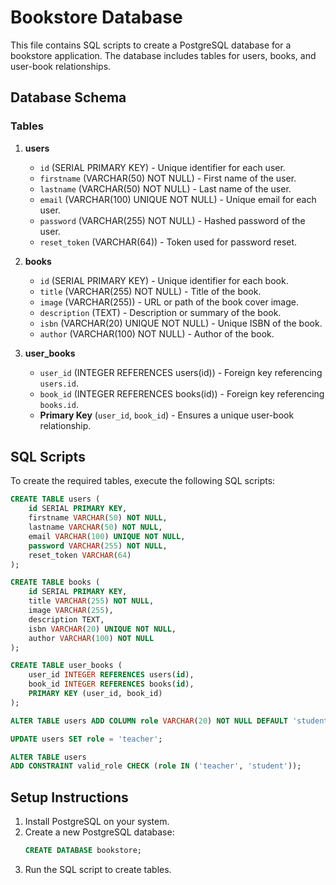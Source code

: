 # Bookstore Database

This file contains SQL scripts to create a PostgreSQL database for a bookstore application. The database includes tables for users, books, and user-book relationships.

## Database Schema

### Tables

1. **users**
    - `id` (SERIAL PRIMARY KEY) - Unique identifier for each user.
    - `firstname` (VARCHAR(50) NOT NULL) - First name of the user.
    - `lastname` (VARCHAR(50) NOT NULL) - Last name of the user.
    - `email` (VARCHAR(100) UNIQUE NOT NULL) - Unique email for each user.
    - `password` (VARCHAR(255) NOT NULL) - Hashed password of the user.
    - `reset_token` (VARCHAR(64)) - Token used for password reset.

2. **books**
    - `id` (SERIAL PRIMARY KEY) - Unique identifier for each book.
    - `title` (VARCHAR(255) NOT NULL) - Title of the book.
    - `image` (VARCHAR(255)) - URL or path of the book cover image.
    - `description` (TEXT) - Description or summary of the book.
    - `isbn` (VARCHAR(20) UNIQUE NOT NULL) - Unique ISBN of the book.
    - `author` (VARCHAR(100) NOT NULL) - Author of the book.

3. **user_books**
    - `user_id` (INTEGER REFERENCES users(id)) - Foreign key referencing `users.id`.
    - `book_id` (INTEGER REFERENCES books(id)) - Foreign key referencing `books.id`.
    - **Primary Key** (`user_id`, `book_id`) - Ensures a unique user-book relationship.

## SQL Scripts

To create the required tables, execute the following SQL scripts:

```sql
CREATE TABLE users (
    id SERIAL PRIMARY KEY,
    firstname VARCHAR(50) NOT NULL,
    lastname VARCHAR(50) NOT NULL,
    email VARCHAR(100) UNIQUE NOT NULL,
    password VARCHAR(255) NOT NULL,
    reset_token VARCHAR(64)
);

CREATE TABLE books (
    id SERIAL PRIMARY KEY,
    title VARCHAR(255) NOT NULL,
    image VARCHAR(255),
    description TEXT,
    isbn VARCHAR(20) UNIQUE NOT NULL,
    author VARCHAR(100) NOT NULL
);

CREATE TABLE user_books (
    user_id INTEGER REFERENCES users(id),
    book_id INTEGER REFERENCES books(id),
    PRIMARY KEY (user_id, book_id)
);

ALTER TABLE users ADD COLUMN role VARCHAR(20) NOT NULL DEFAULT 'student';

UPDATE users SET role = 'teacher';

ALTER TABLE users
ADD CONSTRAINT valid_role CHECK (role IN ('teacher', 'student'));
```

## Setup Instructions

1. Install PostgreSQL on your system.
2. Create a new PostgreSQL database:
   ```sql
   CREATE DATABASE bookstore;
   ```
3. Run the SQL script to create tables.